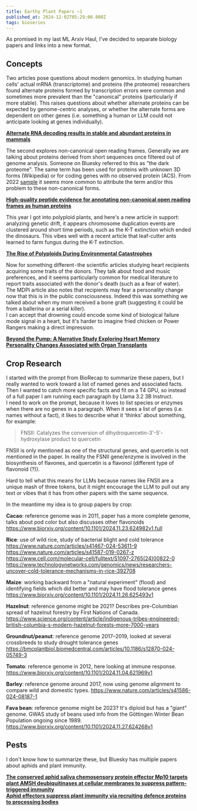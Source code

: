 ```yaml
---
title: Earthy Plant Papers ~1
published_at: 2024-12-02T05:29:00.000Z
tags: bioseries
---
```


As promised in my last ML Arxiv Haul, I've decided to separate biology papers and links into a new format.

## Concepts

Two articles pose questions about modern genomics. In studying human cells' actual mRNA (transcriptome) and proteins (the proteome) researchers found alternate proteins formed by transcription errors were common and sometimes more prevalent than the "canonical" proteins (particularly if more stable). This raises questions about whether alternate proteins can be expected by genome-centric analyses, or whether the alternate forms are dependent on other genes (i.e. something a human or LLM could not anticipate looking at genes individually).

**[Alternate RNA decoding results in stable and abundant proteins in mammals](https://www.biorxiv.org/content/10.1101/2024.08.26.609665v2)**

The second explores non-canonical open reading frames. Generally we are talking about proteins derived from short sequences once filtered out of genome analysis. Someone on Bluesky referred to this as "the dark proteome". The same term has been used for proteins with unknown 3D forms (Wikipedia) or for coding genes with no observed protein (ACS).
From 2022 [sample](https://www.cell.com/trends/cell-biology/fulltext/S0962-8924%2821%2900226-9) it seems more common to attribute the term and/or this problem to these non-canonical forms.

**[High-quality peptide evidence for annotating non-canonical open reading frames as human proteins](https://www.biorxiv.org/content/10.1101/2024.09.09.612016v1)**

This year I got into polyploid plants, and here's a new article in support: analyzing genetic drift, it appears chromosome duplication events are clustered around short time periods, such as the K-T extinction which ended the dinosaurs. This vibes well with a recent article that leaf-cutter ants learned to farm fungus during the K-T extinction.

**[The Rise of Polyploids During Environmental Catastrophes](https://www.biorxiv.org/content/10.1101/2024.11.22.624806v1)**

Now for something different - the scientific articles studying heart recipients acquiring some traits of the donors. They talk about food and music preferences, and it seems particularly common for medical literature to report traits associated with the donor's death (such as a fear of water). The MDPI article also notes that recipients may fear a personality change now that this is in the public consciousness. Indeed this was something we talked about when my mom received a bone graft (suggesting it could be from a ballerina or a serial killer).<br/>
I can accept that drowning could encode some kind of biological failure mode signal in a heart, but it's harder to imagine fried chicken or Power Rangers making a direct impression.

**[Beyond the Pump: A Narrative Study Exploring Heart Memory](https://pubmed.ncbi.nlm.nih.gov/38694651/)**<br/>
**[Personality Changes Associated with Organ Transplants](https://www.mdpi.com/2673-3943/5/1/2)**

## Crop Research

I started with the prompt from BioRecap to summarize these papers, but I really wanted  to work toward a list of named genes and associated facts. Then I wanted to catch more specific facts and fit on a T4 GPU, so instead of a full paper I am running each paragraph by Llama 3.2 3B Instruct.<br/>
I need to work on the prompt, because it loves to list species or enzymes when there are no genes in a paragraph. When it sees a list of genes (i.e. names without a fact), it likes to describe what it 'thinks' about something, for example:

> FNSII: Catalyzes the conversion of dihydroquercetin-3'-5'-hydroxylase product to quercetin

FNSII is only mentioned as one of the structural genes, and quercetin is not mentioned in the paper. In reality the FSNII gene/enzyme is involved in the biosynthesis of flavones, and quercetin is a flavonol (different type of flavonoid (?)).

Hard to tell what this means for LLMs because names like FNSII are a unique mash of three tokens, but it  might encourage the LLM to pull out any text or vibes that it has from other papers with the same sequence.

In the meantime my idea is to group papers by crop:

**Cacao**: reference genome was in 2011, paper has a more complete genome, talks about pod color but also discusses other flavonoids
https://www.biorxiv.org/content/10.1101/2024.11.23.624982v1.full

**Rice**: use of wild rice, study of bacterial blight and cold tolerance
https://www.nature.com/articles/s41467-024-53611-9
https://www.nature.com/articles/s41587-019-0267-z
https://www.cell.com/molecular-cell/fulltext/S1097-2765(24)00822-0
https://www.technologynetworks.com/genomics/news/researchers-uncover-cold-tolerance-mechanisms-in-rice-392708

**Maize**: working backward from a "natural experiment" (flood) and identifying fields which did better and may have flood tolerance genes
https://www.biorxiv.org/content/10.1101/2024.11.26.625493v1

**Hazelnut**: reference genome might be 2021? Describes pre-Columbian spread of hazelnut forestry by First Nations of Canada.
https://www.science.org/content/article/indigenous-tribes-engineered-british-columbia-s-modern-hazelnut-forests-more-7000-years

**Groundnut/peanut**: reference genome 2017–2019, looked at several crossbreeds to study drought tolerance genes
https://bmcplantbiol.biomedcentral.com/articles/10.1186/s12870-024-05749-3

**Tomato**: reference genome in 2012, here looking at immune response.
https://www.biorxiv.org/content/10.1101/2024.11.04.621969v1

**Barley**: reference genome around 2017, now using genome alignment to compare wild and domestic types.
https://www.nature.com/articles/s41586-024-08187-1

**Fava bean**: reference genome might be 2023? It's diploid but has a "giant" genome. GWAS study of beans used info from the Göttingen Winter Bean Population ongoing since 1989.
https://www.biorxiv.org/content/10.1101/2024.11.27.624268v1

## Pests

I don't know how to summarize these, but Bluesky has multiple papers about aphids and plant immunity.

**[The conserved aphid saliva chemosensory protein effector Mp10 targets plant AMSH deubiquitinases at cellular membranes to suppress pattern-triggered immunity](https://www.biorxiv.org/content/10.1101/2024.11.15.622802v1)** <br/>
**[Aphid effectors suppress plant immunity via recruiting defence proteins to processing bodies](https://www.biorxiv.org/content/10.1101/2024.11.20.624400v1)**

<br/>
<br/>
<br/>
